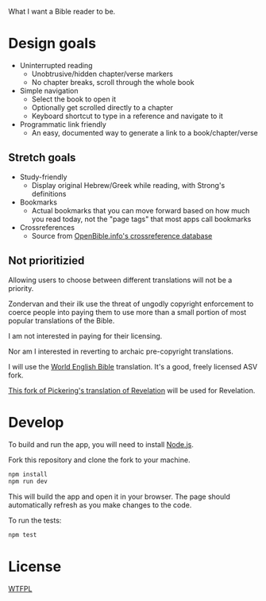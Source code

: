 What I want a Bible reader to be.

# Design goals

- Uninterrupted reading
	- Unobtrusive/hidden chapter/verse markers
	- No chapter breaks, scroll through the whole book
- Simple navigation
	- Select the book to open it
	- Optionally get scrolled directly to a chapter
	- Keyboard shortcut to type in a reference and navigate to it
- Programmatic link friendly
	- An easy, documented way to generate a link to a book/chapter/verse

## Stretch goals

- Study-friendly
	- Display original Hebrew/Greek while reading, with Strong's definitions
- Bookmarks
	- Actual bookmarks that you can move forward based on how much you read today, not the "page tags" that most apps call bookmarks
- Crossreferences
	- Source from [OpenBible.info's crossreference database](http://www.openbible.info/labs/cross-references/)

## Not prioritizied

Allowing users to choose between different translations will not be a priority.

Zondervan and their ilk use the threat of ungodly copyright enforcement to coerce people into paying them to use more than a small portion of most popular translations of the Bible.

I am not interested in paying for their licensing.

Nor am I interested in reverting to archaic pre-copyright translations.

I will use the [World English Bible](http://worldenglishbible.org/) translation.  It's a good, freely licensed ASV fork.

[This fork of Pickering's translation of Revelation](https://github.com/TehShrike/pickering-majority-text-revelation) will be used for Revelation.

# Develop

To build and run the app, you will need to install [Node.js](https://nodejs.org/).

Fork this repository and clone the fork to your machine.

```sh
npm install
npm run dev
```

This will build the app and open it in your browser.  The page should automatically refresh as you make changes to the code.

To run the tests:

```sh
npm test
```

# License

[WTFPL](http://wtfpl2.com)
